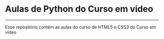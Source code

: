 <!DOCTYPE html>
<html lang="pt-br">
<head>
    <meta charset="UTF-8">
    <meta name="viewport" content="width=device-width, initial-scale=1.0">
   
</head>
<body>
    <h1>Aulas de Python do Curso em vídeo</h1>
    <hr>
    <p>Esse repositório contém as aulas do curso de HTML5 e CSS3 do Curso em vídeo</p>

</body>
</html>
